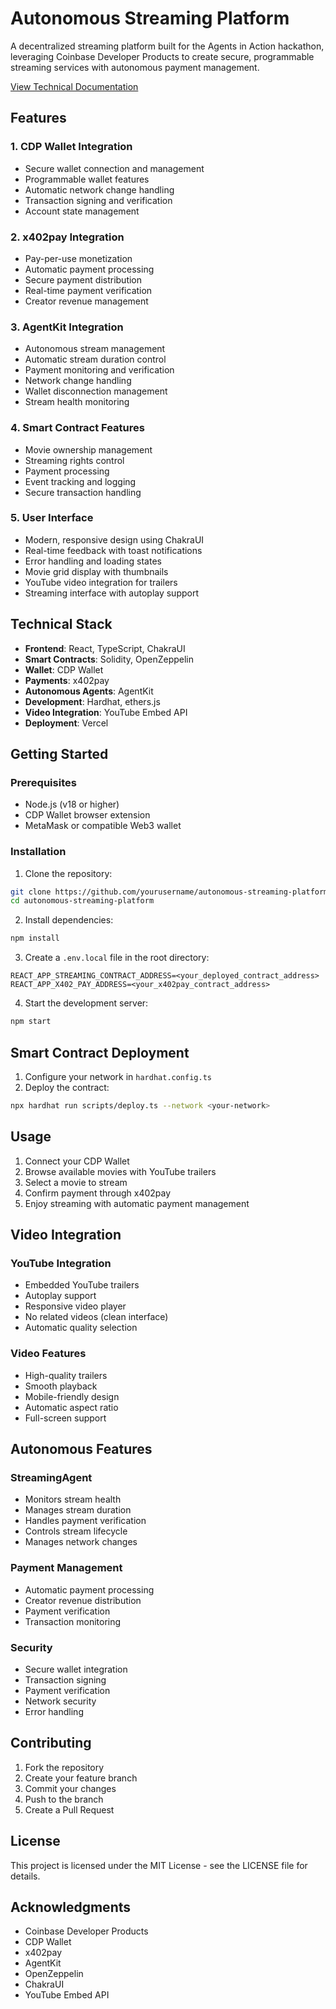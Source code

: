 # Autonomous Streaming Platform

A decentralized streaming platform built for the Agents in Action hackathon, leveraging Coinbase Developer Products to create secure, programmable streaming services with autonomous payment management.

[View Technical Documentation](technical.md)

## Features

### 1. CDP Wallet Integration
- Secure wallet connection and management
- Programmable wallet features
- Automatic network change handling
- Transaction signing and verification
- Account state management

### 2. x402pay Integration
- Pay-per-use monetization
- Automatic payment processing
- Secure payment distribution
- Real-time payment verification
- Creator revenue management

### 3. AgentKit Integration
- Autonomous stream management
- Automatic stream duration control
- Payment monitoring and verification
- Network change handling
- Wallet disconnection management
- Stream health monitoring

### 4. Smart Contract Features
- Movie ownership management
- Streaming rights control
- Payment processing
- Event tracking and logging
- Secure transaction handling

### 5. User Interface
- Modern, responsive design using ChakraUI
- Real-time feedback with toast notifications
- Error handling and loading states
- Movie grid display with thumbnails
- YouTube video integration for trailers
- Streaming interface with autoplay support

## Technical Stack

- **Frontend**: React, TypeScript, ChakraUI
- **Smart Contracts**: Solidity, OpenZeppelin
- **Wallet**: CDP Wallet
- **Payments**: x402pay
- **Autonomous Agents**: AgentKit
- **Development**: Hardhat, ethers.js
- **Video Integration**: YouTube Embed API
- **Deployment**: Vercel

## Getting Started

### Prerequisites
- Node.js (v18 or higher)
- CDP Wallet browser extension
- MetaMask or compatible Web3 wallet

### Installation

1. Clone the repository:
```bash
git clone https://github.com/yourusername/autonomous-streaming-platform.git
cd autonomous-streaming-platform
```

2. Install dependencies:
```bash
npm install
```

3. Create a `.env.local` file in the root directory:
```
REACT_APP_STREAMING_CONTRACT_ADDRESS=<your_deployed_contract_address>
REACT_APP_X402_PAY_ADDRESS=<your_x402pay_contract_address>
```

4. Start the development server:
```bash
npm start
```

## Smart Contract Deployment

1. Configure your network in `hardhat.config.ts`
2. Deploy the contract:
```bash
npx hardhat run scripts/deploy.ts --network <your-network>
```

## Usage

1. Connect your CDP Wallet
2. Browse available movies with YouTube trailers
3. Select a movie to stream
4. Confirm payment through x402pay
5. Enjoy streaming with automatic payment management

## Video Integration

### YouTube Integration
- Embedded YouTube trailers
- Autoplay support
- Responsive video player
- No related videos (clean interface)
- Automatic quality selection

### Video Features
- High-quality trailers
- Smooth playback
- Mobile-friendly design
- Automatic aspect ratio
- Full-screen support

## Autonomous Features

### StreamingAgent
- Monitors stream health
- Manages stream duration
- Handles payment verification
- Controls stream lifecycle
- Manages network changes

### Payment Management
- Automatic payment processing
- Creator revenue distribution
- Payment verification
- Transaction monitoring

### Security
- Secure wallet integration
- Transaction signing
- Payment verification
- Network security
- Error handling

## Contributing

1. Fork the repository
2. Create your feature branch
3. Commit your changes
4. Push to the branch
5. Create a Pull Request

## License

This project is licensed under the MIT License - see the LICENSE file for details.

## Acknowledgments

- Coinbase Developer Products
- CDP Wallet
- x402pay
- AgentKit
- OpenZeppelin
- ChakraUI
- YouTube Embed API
